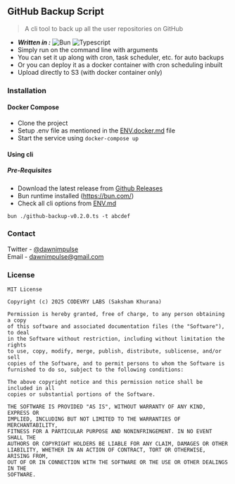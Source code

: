 
## GitHub Backup Script

> A cli tool to back up all the user repositories on GitHub
>
* ***Written in :*** ![Bun](https://img.shields.io/badge/Bun-%23000000.svg?style=for-the-badge&logo=bun&logoColor=white&style=flat) ![Typescript](https://img.shields.io/badge/TypeScript-007ACC?style=for-the-badge&logo=typescript&logoColor=white&style=flat)
* Simply run on the command line with arguments
* You can set it up along with cron, task scheduler, etc. for auto backups
* Or you can deploy it as a docker container with cron scheduling inbuilt
* Upload directly to S3 (with docker container only)

### Installation

#### Docker Compose
* Clone the project
* Setup .env file as mentioned in the [ENV.docker.md](ENV.docker.md) file
* Start the service using `docker-compose up`

#### Using cli

##### Pre-Requisites

* Download the latest release from [Github Releases](https://github.com/dawnimpulse/github-backup/releases)
* Bun runtime installed (https://bun.com/)
* Check all cli options from [ENV.md](ENV.md)

```
bun ./github-backup-v0.2.0.ts -t abcdef
```


### Contact
Twitter - [@dawnimpulse](https://twitter.com/dawnimpulse)  
Email - [dawnimpulse@gmail.com](mailto://dawnimpulse@gmail.com)


### License
```
MIT License

Copyright (c) 2025 CODEVRY LABS (Saksham Khurana)

Permission is hereby granted, free of charge, to any person obtaining a copy
of this software and associated documentation files (the "Software"), to deal
in the Software without restriction, including without limitation the rights
to use, copy, modify, merge, publish, distribute, sublicense, and/or sell
copies of the Software, and to permit persons to whom the Software is
furnished to do so, subject to the following conditions:

The above copyright notice and this permission notice shall be included in all
copies or substantial portions of the Software.

THE SOFTWARE IS PROVIDED "AS IS", WITHOUT WARRANTY OF ANY KIND, EXPRESS OR
IMPLIED, INCLUDING BUT NOT LIMITED TO THE WARRANTIES OF MERCHANTABILITY,
FITNESS FOR A PARTICULAR PURPOSE AND NONINFRINGEMENT. IN NO EVENT SHALL THE
AUTHORS OR COPYRIGHT HOLDERS BE LIABLE FOR ANY CLAIM, DAMAGES OR OTHER
LIABILITY, WHETHER IN AN ACTION OF CONTRACT, TORT OR OTHERWISE, ARISING FROM,
OUT OF OR IN CONNECTION WITH THE SOFTWARE OR THE USE OR OTHER DEALINGS IN THE
SOFTWARE.
```
